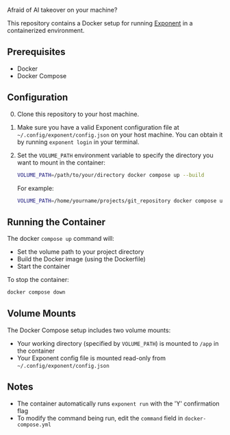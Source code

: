 Afraid of AI takeover on your machine?

This repository contains a Docker setup for running [Exponent](https://docs.expo.dev/versions/latest/introduction/installation/) in a containerized environment.

## Prerequisites

- Docker
- Docker Compose

## Configuration

0. Clone this repository to your host machine.

1. Make sure you have a valid Exponent configuration file at `~/.config/exponent/config.json` on your host machine.
You can obtain it by running `exponent login` in your terminal.

2. Set the `VOLUME_PATH` environment variable to specify the directory you want to mount in the container:

   ```bash
   VOLUME_PATH=/path/to/your/directory docker compose up --build
   ```

   For example:
   ```bash
   VOLUME_PATH=/home/yourname/projects/git_repository docker compose up --build
   ```

## Running the Container


The docker `compose up` command will:
- Set the volume path to your project directory
- Build the Docker image (using the Dockerfile)
- Start the container

To stop the container:

```bash
docker compose down
```

## Volume Mounts

The Docker Compose setup includes two volume mounts:

- Your working directory (specified by `VOLUME_PATH`) is mounted to `/app` in the container
- Your Exponent config file is mounted read-only from `~/.config/exponent/config.json`

## Notes

- The container automatically runs `exponent run` with the 'Y' confirmation flag
- To modify the command being run, edit the `command` field in `docker-compose.yml`